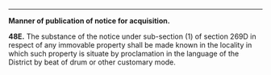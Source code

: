 ****

**Manner of publication of notice for acquisition.**

**48E.** The substance of the notice under sub-section (1) of section 269D in respect of any immovable property shall be made known in the locality in which such property is situate by proclamation in the language of the District by beat of drum or other customary mode.
